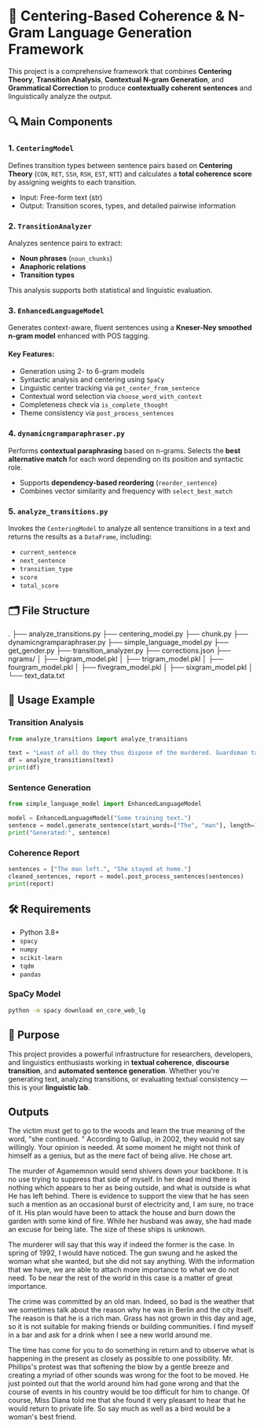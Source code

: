 
# 🧠 Centering-Based Coherence & N-Gram Language Generation Framework

This project is a comprehensive framework that combines **Centering Theory**, **Transition Analysis**, **Contextual N-gram Generation**, and **Grammatical Correction** to produce **contextually coherent sentences** and linguistically analyze the output.

## 🔍 Main Components

### 1. `CenteringModel`
Defines transition types between sentence pairs based on **Centering Theory** (`CON`, `RET`, `SSH`, `RSH`, `EST`, `NTT`) and calculates a **total coherence score** by assigning weights to each transition.

- Input: Free-form text (str)
- Output: Transition scores, types, and detailed pairwise information

### 2. `TransitionAnalyzer`
Analyzes sentence pairs to extract:
- **Noun phrases** (`noun_chunks`)
- **Anaphoric relations**
- **Transition types**

This analysis supports both statistical and linguistic evaluation.

### 3. `EnhancedLanguageModel`
Generates context-aware, fluent sentences using a **Kneser-Ney smoothed n-gram model** enhanced with POS tagging.

#### Key Features:
- Generation using 2- to 6-gram models
- Syntactic analysis and centering using `SpaCy`
- Linguistic center tracking via `get_center_from_sentence`
- Contextual word selection via `choose_word_with_context`
- Completeness check via `is_complete_thought`
- Theme consistency via `post_process_sentences`

### 4. `dynamicngramparaphraser.py`
Performs **contextual paraphrasing** based on n-grams. Selects the **best alternative match** for each word depending on its position and syntactic role.

- Supports **dependency-based reordering** (`reorder_sentence`)
- Combines vector similarity and frequency with `select_best_match`

### 5. `analyze_transitions.py`
Invokes the `CenteringModel` to analyze all sentence transitions in a text and returns the results as a `DataFrame`, including:
- `current_sentence`
- `next_sentence`
- `transition_type`
- `score`
- `total_score`

## 🗂 File Structure

.
├── analyze_transitions.py
├── centering_model.py
├── chunk.py
├── dynamicngramparaphraser.py
├── simple_language_model.py
├── get_gender.py
├── transition_analyzer.py
├── corrections.json
├── ngrams/
│   ├── bigram_model.pkl
│   ├── trigram_model.pkl
│   ├── fourgram_model.pkl
│   ├── fivegram_model.pkl
│   ├── sixgram_model.pkl
│   └── text_data.txt

## 🚀 Usage Example

### Transition Analysis
```python
from analyze_transitions import analyze_transitions

text = "Least of all do they thus dispose of the murdered. Guardsman take small farmer well who loathe every precaution the officer."
df = analyze_transitions(text)
print(df)
```

### Sentence Generation
```python
from simple_language_model import EnhancedLanguageModel

model = EnhancedLanguageModel("Some training text.")
sentence = model.generate_sentence(start_words=["The", "man"], length=12)
print("Generated:", sentence)
```

### Coherence Report
```python
sentences = ["The man left.", "She stayed at home."]
cleaned_sentences, report = model.post_process_sentences(sentences)
print(report)
```

## 🛠 Requirements

- Python 3.8+
- `spacy`
- `numpy`
- `scikit-learn`
- `tqdm`
- `pandas`

### SpaCy Model
```bash
python -m spacy download en_core_web_lg
```

## 🎯 Purpose

This project provides a powerful infrastructure for researchers, developers, and linguistics enthusiasts working in **textual coherence**, **discourse transition**, and **automated sentence generation**. Whether you're generating text, analyzing transitions, or evaluating textual consistency — this is your **linguistic lab**.

## Outputs

The victim must get to go to the woods and learn the true meaning of the word, "she continued. " According to Gallup, in 2002, they would not say willingly. Your opinion is needed. At some moment he might not think of himself as a genius, but as the mere fact of being alive. He chose art.

The murder of Agamemnon would send shivers down your backbone. It is no use trying to suppress that side of myself. In her dead mind there is nothing which appears to her as being outside, and what is outside is what He has left behind. There is evidence to support the view that he has seen such a mention as an occasional burst of electricity and, I am sure, no trace of it. His plan would have been to attack the house and burn down the garden with some kind of fire. While her husband was away, she had made an excuse for being late. The size of these ships is unknown.

The murderer will say that this way if indeed the former is the case. In spring of 1992, I would have noticed. The gun swung and he asked the woman what she wanted, but she did not say anything. With the information that we have, we are able to attach more importance to what we do not need. To be near the rest of the world in this case is a matter of great importance.

The crime was committed by an old man. Indeed, so bad is the weather that we sometimes talk about the reason why he was in Berlin and the city itself. The reason is that he is a rich man. Grass has not grown in this day and age, so it is not suitable for making friends or building communities. I find myself in a bar and ask for a drink when I see a new world around me.

The time has come for you to do something in return and to observe what is happening in the present as closely as possible to one possibility. Mr. Phillips's protest was that softening the blow by a gentle breeze and creating a myriad of other sounds was wrong for the foot to be moved. He just pointed out that the world around him had gone wrong and that the course of events in his country would be too difficult for him to change. Of course, Miss Diana told me that she found it very pleasant to hear that he would return to private life. So say much as well as a bird would be a woman's best friend.